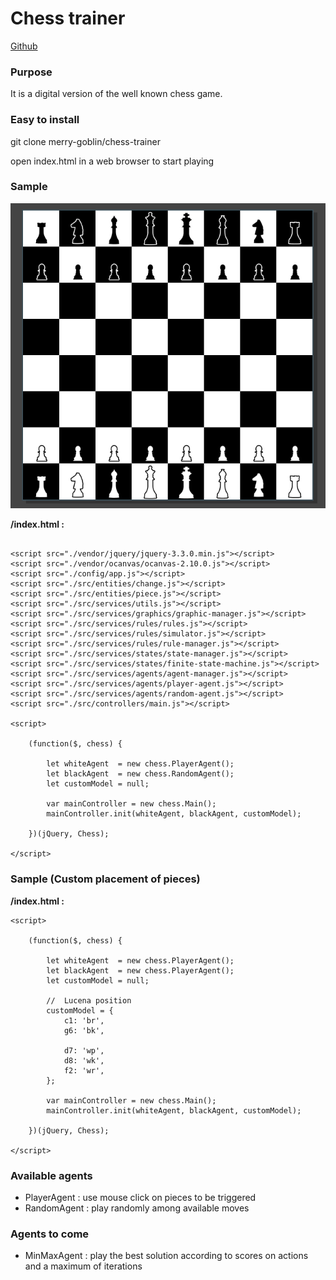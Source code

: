 Chess trainer
========================

[Github](https://github.com/merry-goblin/chess-trainer)

### Purpose

It is a digital version of the well known chess game.

### Easy to install

git clone merry-goblin/chess-trainer

open index.html in a web browser to start playing

### Sample

![screenshot](assets/images/chessboard.png)

**/index.html :**
```

<script src="./vendor/jquery/jquery-3.3.0.min.js"></script>
<script src="./vendor/ocanvas/ocanvas-2.10.0.js"></script>
<script src="./config/app.js"></script>
<script src="./src/entities/change.js"></script>
<script src="./src/entities/piece.js"></script>
<script src="./src/services/utils.js"></script>
<script src="./src/services/graphics/graphic-manager.js"></script>
<script src="./src/services/rules/rules.js"></script>
<script src="./src/services/rules/simulator.js"></script>
<script src="./src/services/rules/rule-manager.js"></script>
<script src="./src/services/states/state-manager.js"></script>
<script src="./src/services/states/finite-state-machine.js"></script>
<script src="./src/services/agents/agent-manager.js"></script>
<script src="./src/services/agents/player-agent.js"></script>
<script src="./src/services/agents/random-agent.js"></script>
<script src="./src/controllers/main.js"></script>

<script>

	(function($, chess) {

		let whiteAgent  = new chess.PlayerAgent();
		let blackAgent  = new chess.RandomAgent();
		let customModel = null;

		var mainController = new chess.Main();
		mainController.init(whiteAgent, blackAgent, customModel);

	})(jQuery, Chess);

</script>
```

### Sample (Custom placement of pieces)

**/index.html :**
```
<script>

	(function($, chess) {

		let whiteAgent  = new chess.PlayerAgent();
		let blackAgent  = new chess.PlayerAgent();
		let customModel = null;

		//	Lucena position
		customModel = {
			c1: 'br',
			g6: 'bk',

			d7: 'wp',
			d8: 'wk',
			f2: 'wr',
		};

		var mainController = new chess.Main();
		mainController.init(whiteAgent, blackAgent, customModel);

	})(jQuery, Chess);

</script>
```

### Available agents

- PlayerAgent : use mouse click on pieces to be triggered
- RandomAgent : play randomly among available moves

### Agents to come

- MinMaxAgent : play the best solution according to scores on actions and a maximum of iterations
